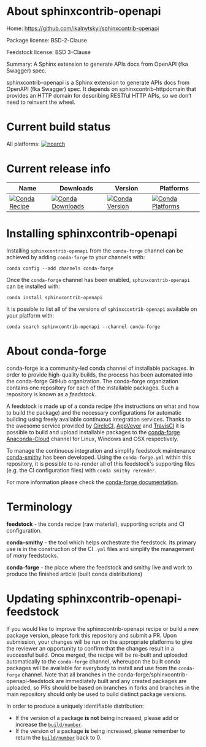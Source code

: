 About sphinxcontrib-openapi
===========================

Home: https://github.com/ikalnytskyi/sphinxcontrib-openapi

Package license: BSD-2-Clause

Feedstock license: BSD 3-Clause

Summary: A Sphinx extension to generate APIs docs from OpenAPI (fka Swagger) spec.

sphinxcontrib-openapi is a Sphinx extension to generate APIs docs from
OpenAPI (fka Swagger) spec. It depends on sphinxcontrib-httpdomain that
provides an HTTP domain for describing RESTful HTTP APIs, so we don’t need
to reinvent the wheel.


Current build status
====================

All platforms:
[![noarch](https://img.shields.io/circleci/project/github/conda-forge/sphinxcontrib-openapi-feedstock/master.svg?label=noarch)](https://circleci.com/gh/conda-forge/sphinxcontrib-openapi-feedstock)

Current release info
====================

| Name | Downloads | Version | Platforms |
| --- | --- | --- | --- |
| [![Conda Recipe](https://img.shields.io/badge/recipe-sphinxcontrib--openapi-green.svg)](https://anaconda.org/conda-forge/sphinxcontrib-openapi) | [![Conda Downloads](https://img.shields.io/conda/dn/conda-forge/sphinxcontrib-openapi.svg)](https://anaconda.org/conda-forge/sphinxcontrib-openapi) | [![Conda Version](https://img.shields.io/conda/vn/conda-forge/sphinxcontrib-openapi.svg)](https://anaconda.org/conda-forge/sphinxcontrib-openapi) | [![Conda Platforms](https://img.shields.io/conda/pn/conda-forge/sphinxcontrib-openapi.svg)](https://anaconda.org/conda-forge/sphinxcontrib-openapi) |

Installing sphinxcontrib-openapi
================================

Installing `sphinxcontrib-openapi` from the `conda-forge` channel can be achieved by adding `conda-forge` to your channels with:

```
conda config --add channels conda-forge
```

Once the `conda-forge` channel has been enabled, `sphinxcontrib-openapi` can be installed with:

```
conda install sphinxcontrib-openapi
```

It is possible to list all of the versions of `sphinxcontrib-openapi` available on your platform with:

```
conda search sphinxcontrib-openapi --channel conda-forge
```


About conda-forge
=================

conda-forge is a community-led conda channel of installable packages.
In order to provide high-quality builds, the process has been automated into the
conda-forge GitHub organization. The conda-forge organization contains one repository
for each of the installable packages. Such a repository is known as a *feedstock*.

A feedstock is made up of a conda recipe (the instructions on what and how to build
the package) and the necessary configurations for automatic building using freely
available continuous integration services. Thanks to the awesome service provided by
[CircleCI](https://circleci.com/), [AppVeyor](http://www.appveyor.com/)
and [TravisCI](https://travis-ci.org/) it is possible to build and upload installable
packages to the [conda-forge](https://anaconda.org/conda-forge)
[Anaconda-Cloud](http://docs.anaconda.org/) channel for Linux, Windows and OSX respectively.

To manage the continuous integration and simplify feedstock maintenance
[conda-smithy](http://github.com/conda-forge/conda-smithy) has been developed.
Using the ``conda-forge.yml`` within this repository, it is possible to re-render all of
this feedstock's supporting files (e.g. the CI configuration files) with ``conda smithy rerender``.

For more information please check the [conda-forge documentation](https://conda-forge.org/docs/).

Terminology
===========

**feedstock** - the conda recipe (raw material), supporting scripts and CI configuration.

**conda-smithy** - the tool which helps orchestrate the feedstock.
                   Its primary use is in the construction of the CI ``.yml`` files
                   and simplify the management of *many* feedstocks.

**conda-forge** - the place where the feedstock and smithy live and work to
                  produce the finished article (built conda distributions)


Updating sphinxcontrib-openapi-feedstock
========================================

If you would like to improve the sphinxcontrib-openapi recipe or build a new
package version, please fork this repository and submit a PR. Upon submission,
your changes will be run on the appropriate platforms to give the reviewer an
opportunity to confirm that the changes result in a successful build. Once
merged, the recipe will be re-built and uploaded automatically to the
`conda-forge` channel, whereupon the built conda packages will be available for
everybody to install and use from the `conda-forge` channel.
Note that all branches in the conda-forge/sphinxcontrib-openapi-feedstock are
immediately built and any created packages are uploaded, so PRs should be based
on branches in forks and branches in the main repository should only be used to
build distinct package versions.

In order to produce a uniquely identifiable distribution:
 * If the version of a package **is not** being increased, please add or increase
   the [``build/number``](http://conda.pydata.org/docs/building/meta-yaml.html#build-number-and-string).
 * If the version of a package **is** being increased, please remember to return
   the [``build/number``](http://conda.pydata.org/docs/building/meta-yaml.html#build-number-and-string)
   back to 0.
